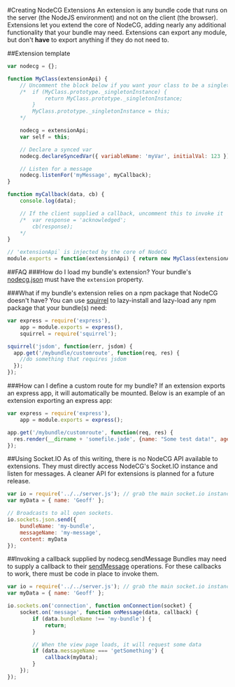 #Creating NodeCG Extensions
An extension is any bundle code that runs on the server (the NodeJS environment) and not on the client (the browser).
Extensions let you extend the core of NodeCG, adding nearly any additional functionality that your bundle may need.
Extensions can export any module, but don't __have__ to export anything if they do not need to.

##Extension template
```javascript
var nodecg = {};

function MyClass(extensionApi) {
    // Uncomment the block below if you want your class to be a singleton
    /*  if (MyClass.prototype._singletonInstance) {
            return MyClass.prototype._singletonInstance;
        }
        MyClass.prototype._singletonInstance = this;
    */

    nodecg = extensionApi;
    var self = this;

    // Declare a synced var
    nodecg.declareSyncedVar({ variableName: 'myVar', initialVal: 123 });

    // Listen for a message
    nodecg.listenFor('myMessage', myCallback);
}

function myCallback(data, cb) {
    console.log(data);

    // If the client supplied a callback, uncomment this to invoke it
    /*  var response = 'acknowledged';
        cb(response);
    */
}

// 'extensionApi` is injected by the core of NodeCG
module.exports = function(extensionApi) { return new MyClass(extensionApi) };
```

##FAQ
###How do I load my bundle's extension?
Your bundle's [nodecg.json](nodecg.json.md) must have the `extension` property.

###What if my bundle's extension relies on a npm package that NodeCG doesn't have?
You can use [squirrel](https://github.com/DamonOehlman/squirrel) to lazy-install and lazy-load any npm package that your bundle(s) need:
````javascript
var express = require('express'),
    app = module.exports = express(),
    squirrel = require('squirrel');

squirrel('jsdom', function(err, jsdom) {
  app.get('/mybundle/customroute', function(req, res) {
    //do something that requires jsdom
  });
});
````

###How can I define a custom route for my bundle?
If an extension exports an express app, it will automatically be mounted.
Below is an example of an extension exporting an express app:

````javascript
var express = require('express'),
    app = module.exports = express();

app.get('/mybundle/customroute', function(req, res) {
  res.render(__dirname + 'somefile.jade', {name: "Some test data!", age: 23});
});
````

##Using Socket.IO
As of this writing, there is no NodeCG API available to extensions. They must directly access NodeCG's Socket.IO instance and listen for messages.
A cleaner API for extensions is planned for a future release.
````javascript
var io = require('../../server.js'); // grab the main socket.io instance powering NodeCG
var myData = { name: 'Geoff' };

// Broadcasts to all open sockets.
io.sockets.json.send({
    bundleName: 'my-bundle',
    messageName: 'my-message',
    content: myData
});
````

##Invoking a callback supplied by nodecg.sendMessage
Bundles may need to supply a callback to their [sendMessage](nodecg-api.md#sending-a-message) operations. For these callbacks to work, there must be code in place to invoke them.
````javascript
var io = require('../../server.js'); // grab the main socket.io instance powering NodeCG
var myData = { name: 'Geoff' };

io.sockets.on('connection', function onConnection(socket) {
    socket.on('message', function onMessage(data, callback) {
        if (data.bundleName !== 'my-bundle') {
            return;
        }

        // When the view page loads, it will request some data
        if (data.messageName === 'getSomething') {
            callback(myData);
        }
    });
});
````
